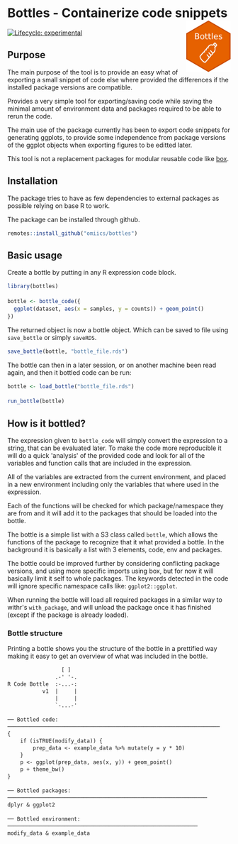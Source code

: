 # Bottles - Containerize code snippets <img border="0" src="man/figures/logo.png" alt="The 'bottles' hexlogo" align="right" style="width: 100px"/>

<!-- badges: start -->
  [![Lifecycle: experimental](https://img.shields.io/badge/lifecycle-experimental-orange.svg)](https://lifecycle.r-lib.org/articles/stages.html#experimental)
  <!-- badges: end -->

## Purpose

The main purpose of the tool is to provide an easy what of exporting a small snippet of code else where provided the differences if the installed package versions are compatible.

Provides a very simple tool for exporting/saving code while saving the minimal amount of environment data and packages required to be able to rerun the code.

The main use of the package currently has been to export code snippets for generating ggplots, to provide some independence from package versions of the ggplot objects when exporting figures to be editted later.

This tool is not a replacement packages for modular reusable code like [box](https://klmr.me/box/).

## Installation

The package tries to have as few dependencies to external packages as possible relying on base R to work.

The package can be installed through github.

``` r
remotes::install_github("omiics/bottles")
```


## Basic usage

Create a bottle by putting in any R expression code block.

``` r
library(bottles)

bottle <- bottle_code({
  ggplot(dataset, aes(x = samples, y = counts)) + geom_point()
})

```

The returned object is now a bottle object. Which can be saved to file using `save_bottle` or simply `saveRDS`.

``` r
save_bottle(bottle, "bottle_file.rds")
```

The bottle can then in a later session, or on another machine been read again, and then it bottled code can be run:

``` r
bottle <- load_bottle("bottle_file.rds")

run_bottle(bottle)
```

## How is it bottled?

The expression given to `bottle_code` will simply convert the expression to a string, that can be evaluated later. To make the code more reproducible it will do a quick 'analysis' of the provided code and look for all of the variables and function calls that are included in the expression.

All of the variables are extracted from the current environment, and placed in a new environment including only the variables that where used in the expression.

Each of the functions will be checked for which package/namespace they are from and it will add it to the packages that should be loaded into the bottle.

The bottle is a simple list with a S3 class called `bottle`, which allows the functions of the package to recognize that it what provided a bottle. In the background it is basically a list with 3 elements, code, env and packages.

The bottle could be improved further by considering conflicting package versions, and using more specific imports using box, but for now it will basically limit it self to whole packages. The keywords detected in the code will ignore specific namespace calls like: `ggplot2::ggplot`.

When running the bottle will load all required packages in a similar way to withr's `with_package`, and will unload the package once it has finished (except if the package is already loaded).

### Bottle structure

Printing a bottle shows you the structure of the bottle in a prettified way making it easy to get an overview of what was included in the bottle. 

```
                 [ ]
               .-' '-.
R Code Bottle  :-...-:
           v1  |     |
               |     |
               `-...-' 

── Bottled code: ───────────────────────────────────────────────────────────────────
{
    if (isTRUE(modify_data)) {
        prep_data <- example_data %>% mutate(y = y * 10)
    }
    p <- ggplot(prep_data, aes(x, y)) + geom_point()
    p + theme_bw()
}

── Bottled packages: ───────────────────────────────────────────────────────────────
dplyr & ggplot2

── Bottled environment: ────────────────────────────────────────────────────────────
modify_data & example_data
```

